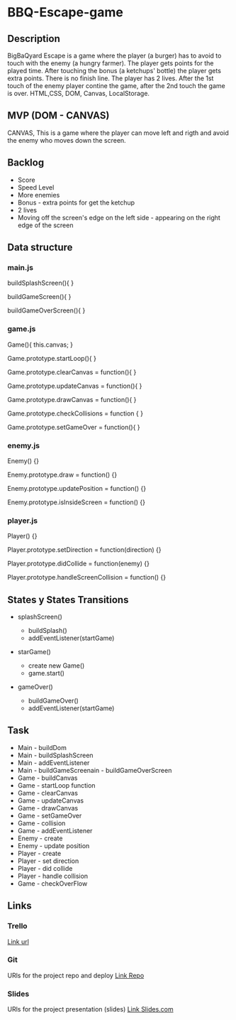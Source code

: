 # BBQ-Escape-game

## Description
BigBaQyard Escape is a game where the player (a burger) has to avoid to touch with the enemy (a hungry farmer). The player gets points for the played time. After touching the bonus (a ketchups' bottle) the player gets extra points. There is no finish line. The player has 2 lives. After the 1st touch of the enemy player contine the game, after the 2nd touch the game is over.
HTML,CSS, DOM, Canvas, LocalStorage.


## MVP (DOM - CANVAS)
CANVAS, This is a game where the player can move left and rigth and avoid the enemy who moves down the screen.


## Backlog
- Score
- Speed Level
- More enemies
- Bonus - extra points for get the ketchup
- 2 lives
- Moving off the screen's edge on the left side - appearing on the right edge of the screen



## Data structure
### main.js

buildSplashScreen(){
}

buildGameScreen(){
}

buildGameOverScreen(){
}
### game.js

Game(){
  this.canvas;
}

Game.prototype.startLoop(){
}

Game.prototype.clearCanvas = function(){
}

Game.prototype.updateCanvas = function(){
}

Game.prototype.drawCanvas = function(){ 
}

Game.prototype.checkCollisions = function {
}

Game.prototype.setGameOver = function(){
}
### enemy.js

Enemy() {}

Enemy.prototype.draw = function() {}

Enemy.prototype.updatePosition = function() {}

Enemy.prototype.isInsideScreen = function() {}
### player.js

Player() {}

Player.prototype.setDirection = function(direction) {}

Player.prototype.didCollide = function(enemy) {}

Player.prototype.handleScreenCollision = function() {}

## States y States Transitions

- splashScreen()
  - buildSplash()
  - addEventListener(startGame)
  
  
- starGame()
  - create new Game()
  - game.start()
  
  
- gameOver()
  - buildGameOver()
  - addEventListener(startGame) 


## Task
- Main - buildDom
- Main - buildSplashScreen
- Main - addEventListener
- Main - buildGameScreenain - buildGameOverScreen
- Game - buildCanvas
- Game - startLoop function
- Game - clearCanvas
- Game - updateCanvas
- Game - drawCanvas
- Game - setGameOver
- Game - collision
- Game - addEventListener
- Enemy - create
- Enemy - update position
- Player - create
- Player - set direction
- Player - did collide
- Player - handle collision
- Game - checkOverFlow

## Links


### Trello
[Link url](https://trello.com/b/6pc8tlRk/bbq-escape)


### Git
URls for the project repo and deploy
[Link Repo](https://github.com/Kurroni/BBQ-Escape-game)


### Slides
URls for the project presentation (slides)
[Link Slides.com](https://docs.google.com/presentation/d/1256lkyUKjh8xfiX1qh0tAA7cr1GCDDNIO-uK8Arie00/edit?usp=sharing)
